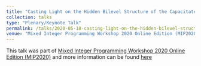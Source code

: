 ```yaml
---
title: "Casting Light on the Hidden Bilevel Structure of the Capacitated Vertex Separator Problem"
collection: talks
type: "Plenary/Keynote Talk"
permalink: /talks/2020-05-18-casting-light-on-the-hidden-bilevel-structure-of-the-capacitated-vertex-separator-problem
venue: "Mixed Integer Programming Workshop 2020 Online Edition (MIP2020)"
---
```


This talk was part of [Mixed Integer Programming Workshop 2020 Online Edition (MIP2020)](https://sites.google.com/view/mipworkshop2020/program?authuser=0) and more information can be found [here](https://www.youtube.com/watch?v=dl9KW0CnQ74)
